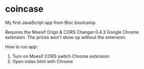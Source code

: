 # coincase

My first JavaScript app from Bloc bootcamp. 

Requires the Moesif Orign & CORS Changer 0.4.3 Google Chrome extension. The prices won't show up without the extension.

How to run app:
1. Turn on Moesif CORS switch Chrome extension
2. Open index.html with Chrome